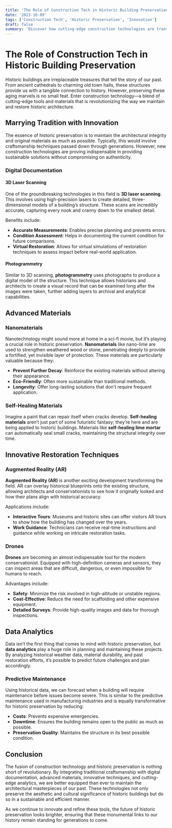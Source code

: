 ```yaml
---
title: 'The Role of Construction Tech in Historic Building Preservation'
date: '2023-10-09'
tags: ['Construction Tech', 'Historic Preservation', 'Innovation']
draft: false
summary: 'Discover how cutting-edge construction technologies are transforming the preservation of historic buildings, blending tradition with innovation to protect our architectural heritage.'
---
```


# The Role of Construction Tech in Historic Building Preservation

Historic buildings are irreplaceable treasures that tell the story of our past. From ancient cathedrals to charming old town halls, these structures provide us with a tangible connection to history. However, preserving these aging marvels is no small feat. Enter construction technology—a blend of cutting-edge tools and materials that is revolutionizing the way we maintain and restore historic architecture.

## Marrying Tradition with Innovation

The essence of historic preservation is to maintain the architectural integrity and original materials as much as possible. Typically, this would involve craftsmanship techniques passed down through generations. However, new construction technologies are proving indispensable in providing sustainable solutions without compromising on authenticity.

### Digital Documentation

#### 3D Laser Scanning

One of the groundbreaking technologies in this field is **3D laser scanning**. This involves using high-precision lasers to create detailed, three-dimensional models of a building’s structure. These scans are incredibly accurate, capturing every nook and cranny down to the smallest detail.

Benefits include:
- **Accurate Measurements**: Enables precise planning and prevents errors.
- **Condition Assessment**: Helps in documenting the current condition for future comparisons.
- **Virtual Restoration**: Allows for virtual simulations of restoration techniques to assess impact before real-world application.

#### Photogrammetry

Similar to 3D scanning, **photogrammetry** uses photographs to produce a digital model of the structure. This technique allows historians and architects to create a visual record that can be examined long after the images were taken, further adding layers to archival and analytical capabilities.

## Advanced Materials

### Nanomaterials

Nanotechnology might sound more at home in a sci-fi movie, but it’s playing a crucial role in historic preservation. **Nanomaterials** like nano-lime are used to strengthen weathered wood or stone, penetrating deeply to provide a fortified, yet invisible layer of protection. These materials are particularly valuable because they:
- **Prevent Further Decay**: Reinforce the existing materials without altering their appearance.
- **Eco-Friendly**: Often more sustainable than traditional methods.
- **Longevity**: Offer long-lasting solutions that don’t require frequent application.

### Self-Healing Materials

Imagine a paint that can repair itself when cracks develop. **Self-healing materials** aren’t just part of some futuristic fantasy; they’re here and are being applied to historic buildings. Materials like **self-healing lime mortar** can automatically seal small cracks, maintaining the structural integrity over time.

## Innovative Restoration Techniques

### Augmented Reality (AR)

**Augmented Reality (AR)** is another exciting development transforming the field. AR can overlay historical blueprints onto the existing structure, allowing architects and conservationists to see how it originally looked and how their plans align with historical accuracy. 

Applications include:
- **Interactive Tours**: Museums and historic sites can offer visitors AR tours to show how the building has changed over the years.
- **Work Guidance**: Technicians can receive real-time instructions and guidance while working on intricate restoration tasks.

### Drones

**Drones** are becoming an almost indispensable tool for the modern conservationist. Equipped with high-definition cameras and sensors, they can inspect areas that are difficult, dangerous, or even impossible for humans to reach.

Advantages include:
- **Safety**: Minimize the risk involved in high-altitude or unstable regions.
- **Cost-Effective**: Reduce the need for scaffolding and other expensive equipment.
- **Detailed Surveys**: Provide high-quality images and data for thorough inspections.

## Data Analytics

Data isn’t the first thing that comes to mind with historic preservation, but **data analytics** play a huge role in planning and maintaining these projects. By analyzing historical weather data, material durability, and past restoration efforts, it’s possible to predict future challenges and plan accordingly.

### Predictive Maintenance

Using historical data, we can forecast when a building will require maintenance before issues become severe. This is similar to the predictive maintenance used in manufacturing industries and is equally transformative for historic preservation by reducing:
- **Costs**: Prevents expensive emergencies.
- **Downtime**: Ensures the building remains open to the public as much as possible.
- **Preservation Quality**: Maintains the structure in its best possible condition.

## Conclusion

The fusion of construction technology and historic preservation is nothing short of revolutionary. By integrating traditional craftsmanship with digital documentation, advanced materials, innovative techniques, and cutting-edge analytics, we are better equipped than ever to maintain the architectural masterpieces of our past. These technologies not only preserve the aesthetic and cultural significance of historic buildings but do so in a sustainable and efficient manner.

As we continue to innovate and refine these tools, the future of historic preservation looks brighter, ensuring that these monumental links to our history remain standing for generations to come.